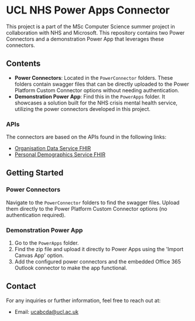 # UCL NHS Power Apps Connector

This project is a part of the MSc Computer Science summer project in collaboration with NHS and Microsoft. This repository contains two Power Connectors and a demonstration Power App that leverages these connectors.

## Contents

- **Power Connectors**: Located in the `PowerConnector` folders. These folders contain swagger files that can be directly uploaded to the Power Platform Custom Connector options without needing authentication.
- **Demonstration Power App**: Find this in the `PowerApps` folder. It showcases a solution built for the NHS crisis mental health service, utilizing the power connectors developed in this project.

### APIs

The connectors are based on the APIs found in the following links:

- [Organisation Data Service FHIR](https://digital.nhs.uk/developer/api-catalogue/organisation-data-service-fhir)
- [Personal Demographics Service FHIR](https://digital.nhs.uk/developer/api-catalogue/personal-demographics-service-fhir)

## Getting Started

### Power Connectors

Navigate to the `PowerConnector` folders to find the swagger files. Upload them directly to the Power Platform Custom Connector options (no authentication required).

### Demonstration Power App

1. Go to the `PowerApps` folder.
2. Find the zip file and upload it directly to Power Apps using the 'Import Canvas App' option.
3. Add the configured power connectors and the embedded Office 365 Outlook connector to make the app functional.

## Contact

For any inquiries or further information, feel free to reach out at:

- Email: [ucabcda@ucl.ac.uk](mailto:ucabcda@ucl.ac.uk)
